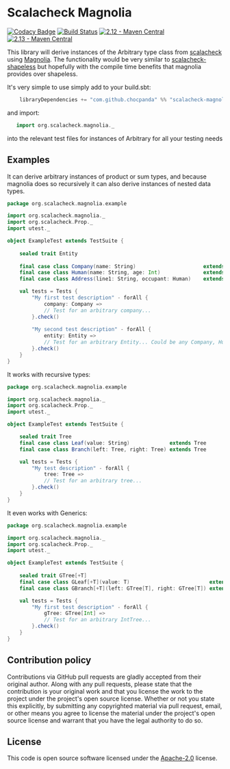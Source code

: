 # Scalacheck Magnolia #

[![Codacy Badge](https://api.codacy.com/project/badge/Grade/b6042a90ee4947da83606933e800b122)](https://app.codacy.com/app/ChocPanda/scalacheck-magnolia?utm_source=github.com&utm_medium=referral&utm_content=ChocPanda/scalacheck-magnolia&utm_campaign=Badge_Grade_Dashboard)
[![Build Status](https://travis-ci.com/ChocPanda/scalacheck-magnolia.svg?branch=master)](https://travis-ci.com/ChocPanda/scalacheck-magnolia)
[![2.12 - Maven Central](https://img.shields.io/maven-central/v/com.github.chocpanda/scalacheck-magnolia_2.12?label=2.12%20-%20maven-central)](https://search.maven.org/search?q=g:com.github.chocpanda%20AND%20a:scalacheck-magnolia_2.12)
[![2.13 - Maven Central](https://img.shields.io/maven-central/v/com.github.chocpanda/scalacheck-magnolia_2.13?label=2.13%20-%20maven-central)](https://search.maven.org/search?q=g:com.github.chocpanda%20AND%20a:scalacheck-magnolia_2.13)

This library will derive instances of the Arbitrary type class from [scalacheck](https://github.com/rickynils/scalacheck)
using [Magnolia](https://github.com/propensive/magnolia). The functionality would be very similar to
[scalacheck-shapeless](https://github.com/alexarchambault/scalacheck-shapeless) but hopefully with the
compile time benefits that magnolia provides over shapeless.

It's very simple to use simply add to your build.sbt:
```scala
    libraryDependencies += "com.github.chocpanda" %% "scalacheck-magnolia" % "0.5.1"
```

and import:
```scala
   import org.scalacheck.magnolia._
```

into the relevant test files for instances of Arbitrary for all your testing needs

## Examples ##

It can derive arbitrary instances of product or sum types, and because magnolia does so recursively
it can also derive instances of nested data types.

```scala
package org.scalacheck.magnolia.example

import org.scalacheck.magnolia._
import org.scalacheck.Prop._
import utest._

object ExampleTest extends TestSuite {
    
    sealed trait Entity
    
    final case class Company(name: String)                      extends Entity
    final case class Human(name: String, age: Int)              extends Entity
    final case class Address(line1: String, occupant: Human)    extends Entity

    val tests = Tests {
        "My first test description" - forAll {
            company: Company =>
            // Test for an arbitrary company...
        }.check()
        
        "My second test description" - forAll {
            entity: Entity =>
            // Test for an arbitrary Entity... Could be any Company, Human or Address
        }.check()
    }
}
```
    
It works with recursive types:

```scala
package org.scalacheck.magnolia.example

import org.scalacheck.magnolia._
import org.scalacheck.Prop._
import utest._

object ExampleTest extends TestSuite {

    sealed trait Tree
    final case class Leaf(value: String)             extends Tree
    final case class Branch(left: Tree, right: Tree) extends Tree

    val tests = Tests {
        "My test description" - forAll {
            tree: Tree =>
            // Test for an arbitrary tree...
        }.check()
    }
}
```

It even works with Generics:

```scala
package org.scalacheck.magnolia.example

import org.scalacheck.magnolia._
import org.scalacheck.Prop._
import utest._

object ExampleTest extends TestSuite {
    
    sealed trait GTree[+T]
    final case class GLeaf[+T](value: T)                          extends GTree[T]
    final case class GBranch[+T](left: GTree[T], right: GTree[T]) extends GTree[T]

    val tests = Tests {
        "My first test description" - forAll {
            gTree: GTree[Int] =>
            // Test for an arbitrary IntTree...
        }.check()
    }
}
```

## Contribution policy ##

Contributions via GitHub pull requests are gladly accepted from their original author. Along with
any pull requests, please state that the contribution is your original work and that you license
the work to the project under the project's open source license. Whether or not you state this
explicitly, by submitting any copyrighted material via pull request, email, or other means you
agree to license the material under the project's open source license and warrant that you have the
legal authority to do so.

## License ##

This code is open source software licensed under the
[Apache-2.0](http://www.apache.org/licenses/LICENSE-2.0) license.
